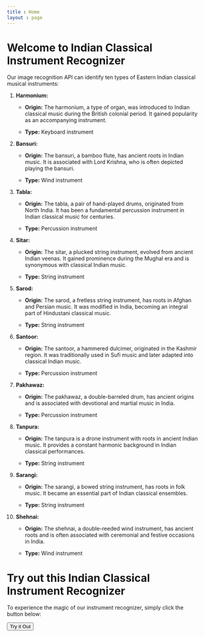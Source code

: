 ```yaml
---
title : Home
layout : page
---
```


# Welcome to Indian Classical Instrument Recognizer

Our image recognition API can identify ten types of Eastern Indian classical musical instruments:

1. **Harmonium:**
   - **Origin:** The harmonium, a type of organ, was introduced to Indian classical music during the British colonial period. It gained popularity as an accompanying instrument.

   - **Type:** Keyboard instrument

2. **Bansuri:**
   - **Origin:** The bansuri, a bamboo flute, has ancient roots in Indian music. It is associated with Lord Krishna, who is often depicted playing the bansuri.

   - **Type:** Wind instrument

3. **Tabla:**
   - **Origin:** The tabla, a pair of hand-played drums, originated from North India. It has been a fundamental percussion instrument in Indian classical music for centuries.

   - **Type:** Percussion instrument

4. **Sitar:**
   - **Origin:** The sitar, a plucked string instrument, evolved from ancient Indian veenas. It gained prominence during the Mughal era and is synonymous with classical Indian music.

   - **Type:** String instrument

5. **Sarod:**
   - **Origin:** The sarod, a fretless string instrument, has roots in Afghan and Persian music. It was modified in India, becoming an integral part of Hindustani classical music.

   - **Type:** String instrument

6. **Santoor:**
   - **Origin:** The santoor, a hammered dulcimer, originated in the Kashmir region. It was traditionally used in Sufi music and later adapted into classical Indian music.

   - **Type:** Percussion instrument

7. **Pakhawaz:**
   - **Origin:** The pakhawaz, a double-barreled drum, has ancient origins and is associated with devotional and martial music in India.

   - **Type:** Percussion instrument

8. **Tanpura:**
   - **Origin:** The tanpura is a drone instrument with roots in ancient Indian music. It provides a constant harmonic background in Indian classical performances.

   - **Type:** String instrument

9. **Sarangi:**
   - **Origin:** The sarangi, a bowed string instrument, has roots in folk music. It became an essential part of Indian classical ensembles.

   - **Type:** String instrument

10. **Shehnai:**
    - **Origin:** The shehnai, a double-reeded wind instrument, has ancient roots and is often associated with ceremonial and festive occasions in India.

    - **Type:** Wind instrument

# Try out this Indian Classical Instrument Recognizer

To experience the magic of our instrument recognizer, simply click the button below:

<button class="try-it-out-button">Try it Out</button>